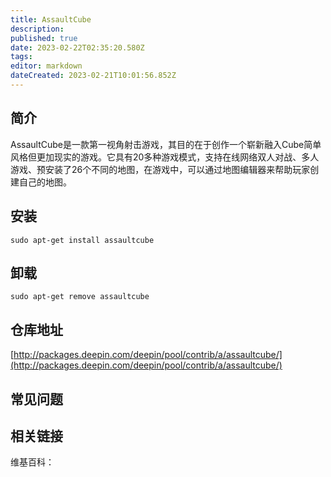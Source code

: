 ```yaml
---
title: AssaultCube
description: 
published: true
date: 2023-02-22T02:35:20.580Z
tags: 
editor: markdown
dateCreated: 2023-02-21T10:01:56.852Z
---
```


## 简介

AssaultCube是一款第一视角射击游戏，其目的在于创作一个崭新融入Cube简单风格但更加现实的游戏。它具有20多种游戏模式，支持在线网络双人对战、多人游戏、预安装了26个不同的地图，在游戏中，可以通过地图编辑器来帮助玩家创建自己的地图。

## 安装

`sudo apt-get install assaultcube`

## 卸载

`sudo apt-get remove assaultcube`

## 仓库地址

[http://packages.deepin.com/deepin/pool/contrib/a/assaultcube/](http://packages.deepin.com/deepin/pool/contrib/a/assaultcube/)


## 常见问题


## 相关链接

维基百科：